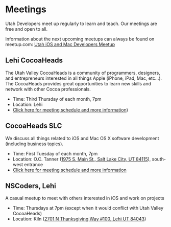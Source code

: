 # Meetings

Utah Developers meet up regularly to learn and teach. Our meetings are free and open to all.

Information about the next upcoming meetups can always be found on meetup.com: [Utah iOS and Mac Developers Meetup][meetup]
 
## Lehi CocoaHeads

The Utah Valley CocoaHeads is a community of programmers, designers, and entrepreneurs interested in all things Apple (iPhone, iPad, Mac, etc…). The CocoaHeads provides great opportunities to learn new skills and network with other Cocoa professionals.

- Time: Third Thursday of each month, 7pm
- Location: Lehi
- [Click here for meeting schedule and more information][meetup])

## CocoaHeads SLC

We discuss all things related to iOS and Mac OS X software development (including business topics).

- Time: First Tuesday of each month, 7pm
- Location: O.C. Tanner ([1975 S. Main St., Salt Lake City, UT 84115][octanner]), south-west entrance
- [Click here for meeting schedule and more information][slcch]


## NSCoders, Lehi

A casual meetup to meet with others interested in iOS and work on projects

- Time: Thursdays at 7pm (except when it would conflict with Utah Valley CocoaHeads)
- Location: Kiln ([2701 N Thanksgiving Way #100, Lehi UT 84043][kiln])

[meetup]: https://www.meetup.com/Utah-iOS-and-Mac-Developers/
[octanner]: https://maps.apple.com/?address=15%20S%20State%20St,%20Salt%20Lake%20City,%20UT%2084111,%20United%20States&auid=4323771451953045936&ll=40.768793,-111.887743&lsp=9902&q=O.C.%20Tanner%20Utah%27s%20Jeweler&t=m
[slcch]: https://www.facebook.com/groups/127783123953808/
[kiln]:https://maps.apple.com/?address=2701%20N%20Thanksgiving%20Way,%20Unit%20100,%20Lehi,%20UT%20%2084043,%20United%20States&ll=40.421205,-111.881616&q=2701%20N%20Thanksgiving%20Way&_ext=EiQpNMsK21Y1REAxEFKbDs34W8A5sqAwN302REBBdv++ugv4W8A%3D&t=m

